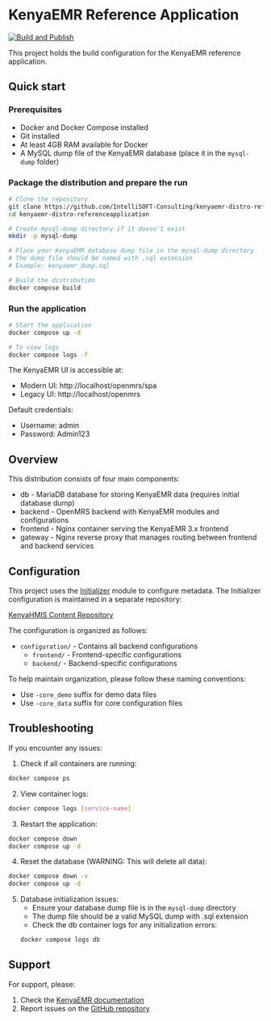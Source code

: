 # KenyaEMR Reference Application

[![Build and Publish](https://github.com/palladiumkenya/kenyaemr-distro-referenceapplication/actions/workflows/kenyaemr-distro-build.yml/badge.svg)](https://github.com/palladiumkenya/kenyaemr-distro-referenceapplication/actions/workflows/kenyaemr-distro-build.yml)

This project holds the build configuration for the KenyaEMR reference application.

## Quick start

### Prerequisites
- Docker and Docker Compose installed
- Git installed
- At least 4GB RAM available for Docker
- A MySQL dump file of the KenyaEMR database (place it in the `mysql-dump` folder)

### Package the distribution and prepare the run

```bash
# Clone the repository
git clone https://github.com/IntelliSOFT-Consulting/kenyaemr-distro-referenceapplication.git
cd kenyaemr-distro-referenceapplication

# Create mysql-dump directory if it doesn't exist
mkdir -p mysql-dump

# Place your KenyaEMR database dump file in the mysql-dump directory
# The dump file should be named with .sql extension
# Example: kenyaemr_dump.sql

# Build the distribution
docker compose build
```

### Run the application

```bash
# Start the application
docker compose up -d

# To view logs
docker compose logs -f
```

The KenyaEMR UI is accessible at:
- Modern UI: http://localhost/openmrs/spa
- Legacy UI: http://localhost/openmrs

Default credentials:
- Username: admin
- Password: Admin123

## Overview

This distribution consists of four main components:

* db - MariaDB database for storing KenyaEMR data (requires initial database dump)
* backend - OpenMRS backend with KenyaEMR modules and configurations
* frontend - Nginx container serving the KenyaEMR 3.x frontend
* gateway - Nginx reverse proxy that manages routing between frontend and backend services

## Configuration

This project uses the [Initializer](https://github.com/mekomsolutions/openmrs-module-initializer) module
to configure metadata. The Initializer configuration is maintained in a separate repository:

[KenyaHMIS Content Repository](https://github.com/palladiumkenya/openmrs-content-kenyahmis)

The configuration is organized as follows:
- `configuration/` - Contains all backend configurations
  - `frontend/` - Frontend-specific configurations
  - `backend/` - Backend-specific configurations

To help maintain organization, please follow these naming conventions:
- Use `-core_demo` suffix for demo data files
- Use `-core_data` suffix for core configuration files

## Troubleshooting

If you encounter any issues:

1. Check if all containers are running:
```bash
docker compose ps
```

2. View container logs:
```bash
docker compose logs [service-name]
```

3. Restart the application:
```bash
docker compose down
docker compose up -d
```

4. Reset the database (WARNING: This will delete all data):
```bash
docker compose down -v
docker compose up -d
```

5. Database initialization issues:
   - Ensure your database dump file is in the `mysql-dump` directory
   - The dump file should be a valid MySQL dump with .sql extension
   - Check the db container logs for any initialization errors:
   ```bash
   docker compose logs db
   ```

## Support

For support, please:
1. Check the [KenyaEMR documentation](https://wiki.openmrs.org/display/projects/KenyaEMR)
2. Report issues on the [GitHub repository](https://github.com/IntelliSOFT-Consulting/kenyaemr-distro-referenceapplication/issues)
